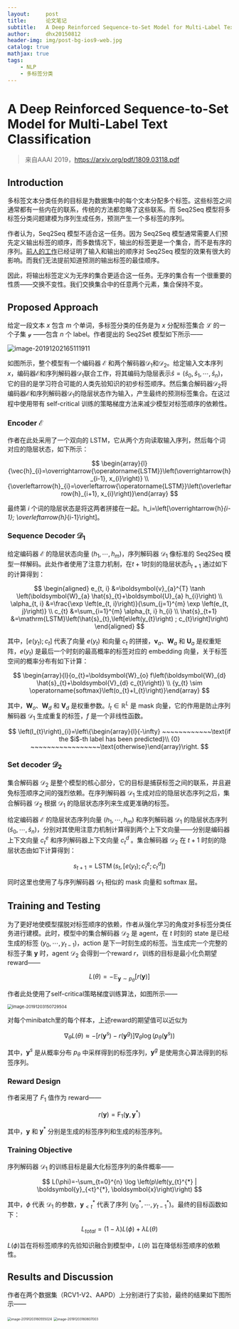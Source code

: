 ```yaml
---
layout:     post
title:      论文笔记
subtitle:   A Deep Reinforced Sequence-to-Set Model for Multi-Label Text Classification
author:     dhx20150812
header-img: img/post-bg-ios9-web.jpg
catalog: true
mathjax: true
tags:
    - NLP
    - 多标签分类
---
```


# A Deep Reinforced Sequence-to-Set Model for Multi-Label Text Classification


>   来自AAAI 2019，https://arxiv.org/pdf/1809.03118.pdf

## Introduction

多标签文本分类任务的目标是为数据集中的每个文本分配多个标签。这些标签之间通常都有一些内在的联系，传统的方法都忽略了这些联系。而 Seq2Seq 模型将多标签分类问题建模为序列生成任务，预测产生一个多标签的序列。

作者认为，Seq2Seq 模型不适合这一任务。因为 Seq2Seq 模型通常需要人们预先定义输出标签的顺序，而多数情况下，输出的标签更是一个集合，而不是有序的序列。[前人的工作](https://arxiv.org/pdf/1511.06391.pdf)已经证明了输入和输出的顺序对 Seq2Seq 模型的效果有很大的影响。而我们无法提前知道预测的输出标签的最佳顺序。

因此，将输出标签定义为无序的集合更适合这一任务。无序的集合有一个很重要的性质——交换不变性。我们交换集合中的任意两个元素，集合保持不变。

## Proposed Approach

给定一段文本 $x$ 包含 $m$ 个单词，多标签分类的任务是为 $x$ 分配标签集合 $\mathcal{L}$ 的一个子集 $\mathcal{y}$ ——包含 $n$ 个 label。作者提出的 Seq2Set 模型如下所示——

![image-20191202165111911](https://note.youdao.com/yws/api/personal/file/WEB120050cd87b594eb43aa75b1be41ee59?method=download&shareKey=428cbe9227625d2e7766c357ff3ce9bc)

如图所示，整个模型有一个编码器 $\mathcal{E}$ 和两个解码器$\mathcal{D}_1$和$\mathcal{D}_2$。给定输入文本序列 $x$，编码器$\mathcal{E}$和序列解码器$\mathcal{D}_1$联合工作，将其编码为隐层表示$\hat{s}=\left(\hat{s}_{0},\hat{s}_{1},\cdots,\hat{s}_{n}\right)$，它的目的是学习符合可能的人类先验知识的初步标签顺序。然后集合解码器$\mathcal{D}_2$将编码器$\mathcal{E}$和序列解码器$\mathcal{D}_1$的隐层状态作为输入，产生最终的预测标签集合。在这过程中使用带有 self-critical 训练的策略梯度方法来减少模型对标签顺序的依赖性。

### Encoder $\mathcal{E}$

作者在此处采用了一个双向的 LSTM，它从两个方向读取输入序列，然后每个词对应的隐层状态，如下所示：

$$
\begin{array}{l}{\vec{h}_{i}=\overrightarrow{\operatorname{LSTM}}\left(\overrightarrow{h}_{i-1}, x_{i}\right)} \\ {\overleftarrow{h}_{i}=\overleftarrow{\operatorname{LSTM}}\left(\overleftarrow{h}_{i+1}, x_{i}\right)}\end{array}
$$

最终第 $i$ 个词的隐层状态是将这两者拼接在一起。h_i=\left[\overrightarrow{h}_{i-1}; \overleftarrow{h}_{i-1}\right]。

### Sequence Decoder $\mathcal{D}_1$

给定编码器 $\mathcal{E}$ 的隐层状态向量 $(h_1,\cdots,h_m)$，序列解码器 $\mathcal{D_1}$ 像标准的 Seq2Seq 模型一样解码。此处作者使用了注意力机制，在$t+1$时刻的隐层状态$\hat{h}_{t+1}$ 通过如下的计算得到：

$$
\begin{aligned} e_{t, i} &=\boldsymbol{v}_{a}^{T} \tanh \left(\boldsymbol{W}_{a} \hat{s}_{t}+\boldsymbol{U}_{a} h_{i}\right) \\ \alpha_{t, i} &=\frac{\exp \left(e_{t, i}\right)}{\sum_{j=1}^{m} \exp \left(e_{t, j}\right)} \\ c_{t} &=\sum_{i=1}^{m} \alpha_{t, i} h_{i} \\ \hat{s}_{t+1} &=\mathrm{LSTM}\left(\hat{s}_{t},\left[e\left(y_{t}\right) ; c_{t}\right]\right) \end{aligned}
$$

其中，$[e(y_t);c_t]$ 代表了向量 $e(y_t)$ 和向量 $c_t$ 的拼接，$\boldsymbol{v}_{a}$、$\boldsymbol{W}_{a}$ 和  $\boldsymbol{U}_{a}$ 是权重矩阵，$e(y_t)$ 是最后一个时刻的最高概率的标签对应的 embedding 向量，关于标签空间的概率分布有如下计算：

$$
\begin{array}{l}{o_{t}=\boldsymbol{W}_{o} f\left(\boldsymbol{W}_{d} \hat{s}_{t}+\boldsymbol{V}_{d} c_{t}\right)} \\ {y_{t} \sim \operatorname{softmax}\left(o_{t}+I_{t}\right)}\end{array}
$$

其中，$\boldsymbol{W}_{o}$、$\boldsymbol{W}_{d}$ 和 $\boldsymbol{V}_{d}$ 是权重参数。$I_t \in \mathbb{R}^L$ 是 mask 向量，它的作用是防止序列解码器 $\mathcal{D}_1$ 生成重复的标签，$f$ 是一个非线性函数。

$$
\left(I_{t}\right)_{i}=\left\{\begin{array}{l}{-\infty} ~~~~~~~~~~~~\text{if the $i$-th label has been predicted}\\ {0} ~~~~~~~~~~~~~~~~~\text{otherwise}\end{array}\right.
$$


### Set decoder $\mathcal{D}_2$

集合解码器 $\mathcal{D}_2$ 是整个模型的核心部分，它的目标是捕获标签之间的联系，并且避免标签顺序之间的强烈依赖。在序列解码器 $\mathcal{D}_1$ 生成对应的隐层状态序列之后，集合解码器 $\mathcal{D}_2$ 根据 $\mathcal{D}_1$ 的隐层状态序列来生成更准确的标签。

给定编码器 $\mathcal{E}$ 的隐层状态序列向量 $(h_1,\cdots,h_m)$ 和序列解码器 $\mathcal{D}_1$ 的隐层状态序列 $\left(\hat{s}_{0}, \cdots, \hat{s}_{n}\right)$，分别对其使用注意力机制计算得到两个上下文向量——分别是编码器上下文向量 $c_t^e$ 和序列解码器上下文向量 $c_t^d$ 。集合解码器 $\mathcal{D}_2$ 在 $t+1$ 时刻的隐层状态由如下计算得到：

$$
s_{t+1}=\operatorname{LSTM}\left(s_{t},\left[e\left(y_{t}\right) ; c_{t}^{e} ; c_{t}^{d}\right]\right)
$$

同时这里也使用了与序列解码器 $\mathcal{D}_1$ 相似的 mask 向量和 softmax 层。

## Training and Testing

为了更好地使模型摆脱对标签顺序的依赖，作者从强化学习的角度对多标签分类任务进行建模。此时，模型中的集合解码器 $\mathcal{D}_2$ 是 agent，在 $t$ 时刻的 state 是已经生成的标签 $(y_0,\cdots,y_{t-1})$，action 是下一时刻生成的标签。当生成完一个完整的标签子集 $\boldsymbol{y}$ 时，agent $\mathcal{D}_2$ 会得到一个reward $r$，训练的目标是最小化负期望reward——

$$
L(\theta)=-\mathbb{E}_{\boldsymbol{y} \sim p_{\theta}}[r(\boldsymbol{y})]
$$

作者此处使用了self-critical策略梯度训练算法，如图所示——

<img src="https://note.youdao.com/yws/api/personal/file/WEBc9f2e6dd6737fa895e0ffa67c235ab26?method=download&shareKey=ed7dec7f4aa18d84b22359b70f71423b" alt="image-20191203150729504" style="zoom:67%;" />

对每个minibatch里的每个样本，上述reward的期望值可以近似为

$$
\nabla_{\theta} L(\theta) \approx-\left[r\left(\boldsymbol{y}^{s}\right)-r\left(\boldsymbol{y}^{g}\right)\right] \nabla_{\theta} \log \left(p_{\theta}\left(\boldsymbol{y}^{s}\right)\right)
$$

其中，$\boldsymbol{y}^s$ 是从概率分布 $p_{\theta}$ 中采样得到的标签序列，$\boldsymbol{y}^g$ 是使用贪心算法得到的标签序列。

### Reward Design

作者采用了 $F_1$ 值作为 reward——

$$
r(\boldsymbol{y})=\mathrm{F}_{1}\left(\boldsymbol{y}, \boldsymbol{y}^{*}\right)
$$

其中，$\boldsymbol{y}$ 和 $\boldsymbol{y}^*$ 分别是生成的标签序列和生成的标签序列。

### Training Objective

序列解码器 $\mathcal{D}_1$ 的训练目标是最大化标签序列的条件概率——

$$
L(\phi)=-\sum_{t=0}^{n} \log \left(p\left(y_{t}^{*} | \boldsymbol{y}_{<t}^{*}, \boldsymbol{x}\right)\right)
$$

其中，$\phi$ 代表 $\mathcal{D}_1$ 的参数，$\boldsymbol{y}_{<t}^{*}$ 代表了序列 $\left(y_{0}^{*}, \cdots, y_{t-1}^{*}\right)$。最终的目标函数如下：

$$
L_{t o t a l}=(1-\lambda) L(\phi)+\lambda L(\theta)
$$

$L(\phi)$旨在将标签顺序的先验知识融合到模型中，$L(\theta)$ 旨在降低标签顺序的依赖性。

## Results and Discussion

作者在两个数据集（RCV1-V2、AAPD）上分别进行了实验，最终的结果如下图所示——

<img src="https://note.youdao.com/yws/api/personal/file/WEB5c316d4231992c4f3f1d1d56ef5b7a32?method=download&shareKey=17e926adce038f7718a3482ecceb3132" alt="image-20191203160555024" style="zoom:50%;" />

<img src="https://note.youdao.com/yws/api/personal/file/WEBe8d74288eedcb6d380ca64191abd0e96?method=download&shareKey=b148fa4f8b38dac7d95a13c0cefc5643" alt="image-20191203160607003" style="zoom:50%;" />
